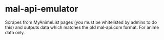 mal-api-emulator
================

Scrapes from MyAnimeList pages (you must be whitelisted by admins to do this) and outputs data which matches the old mal-api.com format. For anime data only.
